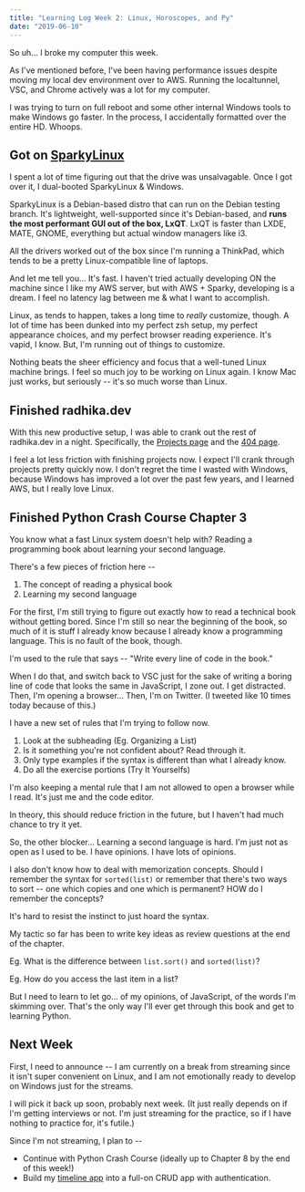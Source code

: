 ```yaml
---
title: "Learning Log Week 2: Linux, Horoscopes, and Py"
date: "2019-06-10"
---
```


So uh... I broke my computer this week.

As I've mentioned before, I've been having performance issues despite moving my local dev environment over to AWS. Running the localtunnel, VSC, and Chrome actively was a lot for my computer. 

I was trying to turn on full reboot and some other internal Windows tools to make Windows go faster. In the process, I accidentally formatted over the entire HD. Whoops.

## Got on [SparkyLinux](https://sparkylinux.org/)

I spent a lot of time figuring out that the drive was unsalvagable. Once I got over it, I dual-booted SparkyLinux & Windows.

SparkyLinux is a Debian-based distro that can run on the Debian testing branch. It's lightweight, well-supported since it's Debian-based, and **runs the most performant GUI out of the box, LxQT**. LxQT is faster than LXDE, MATE, GNOME, everything but actual window managers like i3.

All the drivers worked out of the box since I'm running a ThinkPad, which tends to be a pretty Linux-compatible line of laptops.

And let me tell you... It's fast. I haven't tried actually developing ON the machine since I like my AWS server, but with AWS + Sparky, developing is a dream. I feel no latency lag between me & what I want to accomplish.

Linux, as tends to happen, takes a long time to _really_ customize, though. A lot of time has been dunked into my perfect zsh setup, my perfect appearance choices, and my perfect browser reading experience. It's vapid, I know. But, I'm running out of things to customize.

Nothing beats the sheer efficiency and focus that a well-tuned Linux machine brings. I feel so much joy to be working on Linux again. I know Mac just works, but seriously -- it's so much worse than Linux.

## Finished radhika.dev

With this new productive setup, I was able to crank out the rest of radhika.dev in a night. Specifically, the [Projects page](http://radhika.dev/projects) and the [404 page](http://radhika.dev/404).

I feel a lot less friction with finishing projects now. I expect I'll crank through projects pretty quickly now. I don't regret the time I wasted with Windows, because Windows has improved a lot over the past few years, and I learned AWS, but I really love Linux.

## Finished Python Crash Course Chapter 3

You know what a fast Linux system doesn't help with? Reading a programming book about learning your second language.

There's a few pieces of friction here --

1) The concept of reading a physical book
2) Learning my second language

For the first, I'm still trying to figure out exactly how to read a technical book without getting bored. Since I'm still so near the beginning of the book, so much of it is stuff I already know because I already know a programming language. This is no fault of the book, though.

I'm used to the rule that says -- "Write every line of code in the book."

When I do that, and switch back to VSC just for the sake of writing a boring line of code that looks the same in JavaScript, I zone out. I get distracted. Then, I'm opening a browser... Then, I'm on Twitter. (I tweeted like 10 times today because of this.)

I have a new set of rules that I'm trying to follow now.

1) Look at the subheading (Eg. Organizing a List)
2) Is it something you're not confident about? Read through it.
3) Only type examples if the syntax is different than what I already know.
4) Do all the exercise portions (Try It Yourselfs)

I'm also keeping a mental rule that I am not allowed to open a browser while I read. It's just me and the code editor.

In theory, this should reduce friction in the future, but I haven't had much chance to try it yet.

So, the other blocker... Learning a second language is hard. I'm just not as open as I used to be. I have opinions. I have lots of opinions.

I also don't know how to deal with memorization concepts. Should I remember the syntax for `sorted(list)` or remember that there's two ways to sort -- one which copies and one which is permanent? HOW do I remember the concepts? 

It's hard to resist the instinct to just hoard the syntax.

My tactic so far has been to write key ideas as review questions at the end of the chapter.

Eg. What is the difference between `list.sort()` and `sorted(list)`?

Eg. How do you access the last item in a list?

But I need to learn to let go... of my opinions, of JavaScript, of the words I'm skimming over. That's the only way I'll ever get through this book and get to learning Python.

## Next Week

First, I need to announce -- I am currently on a break from streaming since it isn't super convenient on Linux, and I am not emotionally ready to develop on Windows just for the streams.

I will pick it back up soon, probably next week. (It just really depends on if I'm getting interviews or not. I'm just streaming for the practice, so if I have nothing to practice for, it's futile.)

Since I'm not streaming, I plan to --

* Continue with Python Crash Course (ideally up to Chapter 8 by the end of this week!)
* Build my [timeline app](https://github.com/rmorabia/timeline/) into a full-on CRUD app with authentication.